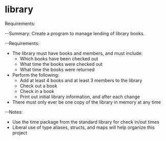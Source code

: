 # library

Requirements:

--Summary: 
  Create a program to manage lending of library books. 
 
--Requirements: 
* The library must have books and members, and must include: 
  - Which books have been checked out 
  - What time the books were checked out 
  - What time the books were returned 
* Perform the following: 
  - Add at least 4 books and at least 3 members to the library 
  - Check out a book 
  - Check in a book 
  - Print out initial library information, and after each change 
* There must only ever be one copy of the library in memory at any time 
 
--Notes: 
* Use the time package from the standard library for check in/out times 
* Liberal use of type aliases, structs, and maps will help organize this project